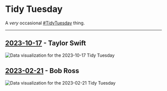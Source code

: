 # Tidy Tuesday
A *very* occasional [#TidyTuesday](https://github.com/rfordatascience/tidytuesday) thing.

***

## [2023-10-17](2023-10-17/) - Taylor Swift
![Data visualization for the 2023-10-17 Tidy Tuesday](2023-10-17/taylor.png)

## [2023-02-21](2023-02-21/) - Bob Ross
![Data visualization for the 2023-02-21 Tidy Tuesday](2023-02-21/bob_ross.png)
